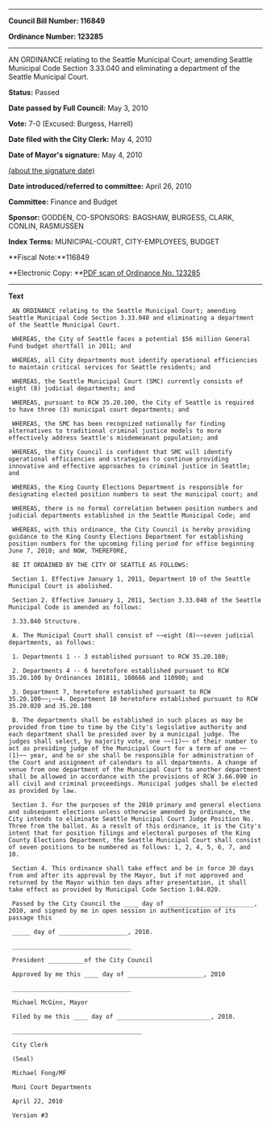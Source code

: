 

********

**Council Bill Number: 116849**
   
**Ordinance Number: 123285**
********

 AN ORDINANCE relating to the Seattle Municipal Court; amending Seattle Municipal Code Section 3.33.040 and eliminating a department of the Seattle Municipal Court.

**Status:** Passed
   
**Date passed by Full Council:** May 3, 2010
   
**Vote:** 7-0 (Excused: Burgess, Harrell)
   
**Date filed with the City Clerk:** May 4, 2010
   
**Date of Mayor's signature:** May 4, 2010
   
[(about the signature date)](/~public/approvaldate.htm)
   
   
   
**Date introduced/referred to committee:** April 26, 2010
   
**Committee:** Finance and Budget
   
**Sponsor:** GODDEN, CO-SPONSORS: BAGSHAW, BURGESS, CLARK, CONLIN, RASMUSSEN
   
   
**Index Terms:** MUNICIPAL-COURT, CITY-EMPLOYEES, BUDGET

**Fiscal Note:**116849

**Electronic Copy: **[PDF scan of Ordinance No. 123285](/~archives/Ordinances/Ord_123285.pdf)

********

**Text**
   
```
 AN ORDINANCE relating to the Seattle Municipal Court; amending Seattle Municipal Code Section 3.33.040 and eliminating a department of the Seattle Municipal Court.

 WHEREAS, the City of Seattle faces a potential $56 million General Fund budget shortfall in 2011; and

 WHEREAS, all City departments must identify operational efficiencies to maintain critical services for Seattle residents; and

 WHEREAS, the Seattle Municipal Court (SMC) currently consists of eight (8) judicial departments; and

 WHEREAS, pursuant to RCW 35.20.100, the City of Seattle is required to have three (3) municipal court departments; and

 WHEREAS, the SMC has been recognized nationally for finding alternatives to traditional criminal justice models to more effectively address Seattle's misdemeanant population; and

 WHEREAS, the City Council is confident that SMC will identify operational efficiencies and strategies to continue providing innovative and effective approaches to criminal justice in Seattle; and

 WHEREAS, the King County Elections Department is responsible for designating elected position numbers to seat the municipal court; and

 WHEREAS, there is no formal correlation between position numbers and judicial departments established in the Seattle Municipal Code; and

 WHEREAS, with this ordinance, the City Council is hereby providing guidance to the King County Elections Department for establishing position numbers for the upcoming filing period for office beginning June 7, 2010; and NOW, THEREFORE,

 BE IT ORDAINED BY THE CITY OF SEATTLE AS FOLLOWS:

 Section 1. Effective January 1, 2011, Department 10 of the Seattle Municipal Court is abolished.

 Section 2. Effective January 1, 2011, Section 3.33.040 of the Seattle Municipal Code is amended as follows:

 3.33.040 Structure.

 A. The Municipal Court shall consist of ~~eight (8)~~seven judicial departments, as follows:

 1. Departments 1 -- 3 established pursuant to RCW 35.20.100;

 2. Departments 4 -- 6 heretofore established pursuant to RCW 35.20.100 by Ordinances 101811, 108666 and 110900; and

 3. Department 7, heretofore established pursuant to RCW 35.20.100~~;~~4. Department 10 heretofore established pursuant to RCW 35.20.020 and 35.20.100

 B. The departments shall be established in such places as may be provided from time to time by the City's legislative authority and each department shall be presided over by a municipal judge. The judges shall select, by majority vote, one ~~(1)~~ of their number to act as presiding judge of the Municipal Court for a term of one ~~(1)~~ year, and he or she shall be responsible for administration of the Court and assignment of calendars to all departments. A change of venue from one department of the Municipal Court to another department shall be allowed in accordance with the provisions of RCW 3.66.090 in all civil and criminal proceedings. Municipal judges shall be elected as provided by law.

 Section 3. For the purposes of the 2010 primary and general elections and subsequent elections unless otherwise amended by ordinance, the City intends to eliminate Seattle Municipal Court Judge Position No. Three from the ballot. As a result of this ordinance, it is the City's intent that for position filings and electoral purposes of the King County Elections Department, the Seattle Municipal Court shall consist of seven positions to be numbered as follows: 1, 2, 4, 5, 6, 7, and 10.

 Section 4. This ordinance shall take effect and be in force 30 days from and after its approval by the Mayor, but if not approved and returned by the Mayor within ten days after presentation, it shall take effect as provided by Municipal Code Section 1.04.020.

 Passed by the City Council the ____ day of ________________________, 2010, and signed by me in open session in authentication of its passage this

 _____ day of ___________________, 2010.

 _________________________________

 President __________of the City Council

 Approved by me this ____ day of _____________________, 2010

 _________________________________

 Michael McGinn, Mayor

 Filed by me this ____ day of __________________________, 2010.

 ____________________________________

 City Clerk

 (Seal)

 Michael Fong/MF

 Muni Court Departments

 April 22, 2010

 Version #3

```
